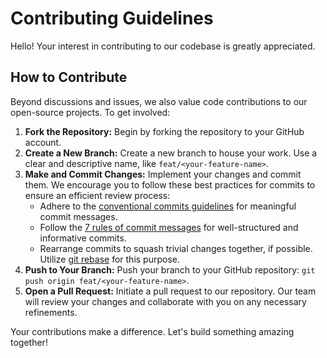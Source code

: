 # Contributing Guidelines

Hello! Your interest in contributing to our codebase is greatly appreciated.

## How to Contribute

Beyond discussions and issues, we also value code contributions to our open-source projects. To get involved:

1. **Fork the Repository:** Begin by forking the repository to your GitHub account.
2. **Create a New Branch:** Create a new branch to house your work. Use a clear and descriptive name, like `feat/<your-feature-name>`.
3. **Make and Commit Changes:** Implement your changes and commit them. We encourage you to follow these best practices for commits to ensure an efficient review process:
   - Adhere to the [conventional commits guidelines](https://www.conventionalcommits.org/) for meaningful commit messages.
   - Follow the [7 rules of commit messages](https://chris.beams.io/posts/git-commit/) for well-structured and informative commits.
   - Rearrange commits to squash trivial changes together, if possible. Utilize [git rebase](http://gitready.com/advanced/2009/03/20/reorder-commits-with-rebase.html) for this purpose.
4. **Push to Your Branch:** Push your branch to your GitHub repository: `git push origin feat/<your-feature-name>`.
5. **Open a Pull Request:** Initiate a pull request to our repository. Our team will review your changes and collaborate with you on any necessary refinements.

Your contributions make a difference. Let's build something amazing together!